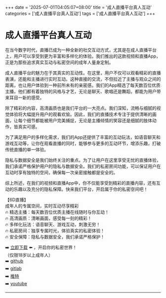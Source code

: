 +++
date = '2025-07-01T04:05:07+08:00'
title = '成人直播平台真人互动'
categories = ['成人直播平台真人互动']
tags = ['成人直播平台真人互动']
+++

# 成人直播平台真人互动

在当今数字时代，直播已成为一种全新的社交互动方式，尤其是在成人直播平台上，用户可以享受到更为丰富和多样化的体验。我们推出的这款视频和直播App，正是为那些追求真实互动与私密空间的成年人量身定制。

成人直播平台的魅力在于其真实的互动性。在这里，用户不仅可以观看精彩的直播表演，还能和主播进行实时互动。这种直接的交流，不但拉近了主播与观众之间的距离，也让用户体验到一种前所未有的亲密感。我们的App精选了每天数百位优质主播，他们都有着独特的风格与才艺，无论是聊天、歌唱还是舞蹈，都能为用户带来耳目一新的感受。

除了精彩的内容，高清画质也是我们平台的一大亮点。我们深知，流畅与细腻的视觉体验将大幅提升用户的观看欢愉。因此，我们的直播技术专注于提供清晰的画面，让每个细节都能被用户完美捕捉，无论是主播倾情的笑容还是细腻的肢体动作，皆真实可感。

为了满足用户的多样化需求，我们的App还提供了丰富的互动玩法，如语音聊天和游戏互动等，让你在观看直播的同时，能够参与更多的互动环节，增添乐趣，打破传统直播的单一体验。

隐私与数据安全是我们始终关注的重点。为了让用户在这里享受无忧的直播体验，我们承诺严格保护用户的隐私与数据安全。我们的私密房间功能，可以保证用户在互动时享有独特的空间，确保每一次亲密接触都是安全的。

综上所述，在我们的视频和直播App中，你不仅能享受到精彩的直播内容，还有互动的乐趣以及充分的隐私保障。快来我们平台，开启属于你的私密空间吧！

【6D直播】  
成年人的专属空间，实时互动尽享精彩  
🔥 精选主播：每天数百位优质主播在线随时与你互动！  
🔥 高清画质：清晰画面，感受每一刻的精彩！  
🔥 多样化玩法：语音聊天、游戏互动，刺激无穷！  
🔥 私密房间：独享专属时光，体验真实的私密体验！  
🔥 安全保障：隐私与数据安全，我们承诺严格保护！  

➡️ [立即下载](https://down123.s3.ap-east-1.amazonaws.com/down/down.html?channelCode=blog) ⬅️ ，开启你的私密世界！  
（仅限18岁以上成年人）  
➡️ [github](https://aldult-live.github.io/)  
➡️ [gitlab](https://seo-09598d.gitlab.io/)  
➡️ [推特](https://x.com/wegame33)  
➡️ [youtube](https://www.youtube.com/@6Dlive)  

---
